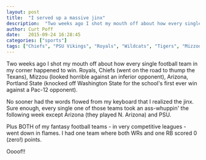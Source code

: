 ```yaml
---
layout: post
title:  "I served up a massive jinx"
description:  "Two weeks ago I shot my mouth off about how every single football team in my corner happened to win."
author: Curt Poff
date:   2015-09-24 16:28:45
categories: ["sports"]
tags: ["Chiefs", "PSU Vikings", "Royals", "Wildcats", "Tigers", "Mizzou"]
---
```


Two weeks ago I shot my mouth off about how every single football team in my corner happened to win. Royals, Chiefs (went on the road to thump the Texans), Mizzou (looked horrible against an inferior opponent), Arizona, Portland State (knocked off Washington State for the school's first ever win against a Pac-12 opponent).

<!--more-->

No sooner had the words flowed from my keyboard that I realized the jinx. Sure enough, every single one of those teams took an ass-whuppin' the following week except Arizona (they played N. Arizona) and PSU.

Plus BOTH of my fantasy football teams - in very competitive leagues - went down in flames. I had one team where both WRs and one RB scored 0 (zero!) points.

Oooof!!
